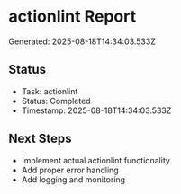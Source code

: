 # actionlint Report

Generated: 2025-08-18T14:34:03.533Z

## Status
- Task: actionlint
- Status: Completed
- Timestamp: 2025-08-18T14:34:03.533Z

## Next Steps
- Implement actual actionlint functionality
- Add proper error handling
- Add logging and monitoring

